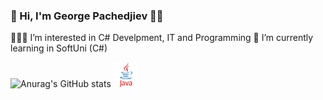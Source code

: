 ### 👋 Hi, I'm George Pachedjiev 👨‍💻

🧑🏼‍🎓 I’m interested in C# Develpment, IT and Programming
💼 I’m currently learning in SoftUni (C#)

![Anurag's GitHub stats](https://github-readme-stats.vercel.app/api?username=GeorgePachedjiev&theme=default&show_icons=true)
<img src="https://github.com/devicons/devicon/blob/master/icons/java/java-original-wordmark.svg" title="Java" alt="Java" width="40" height="40"/>&nbsp;
